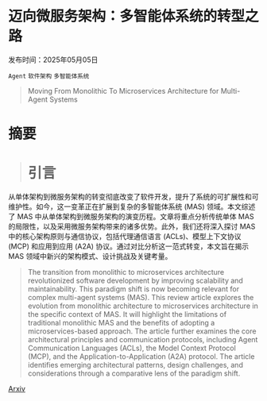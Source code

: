 # 迈向微服务架构：多智能体系统的转型之路

发布时间：2025年05月05日

`Agent` `软件架构` `多智能体系统`

> Moving From Monolithic To Microservices Architecture for Multi-Agent Systems

# 摘要

> # 引言
从单体架构到微服务架构的转变彻底改变了软件开发，提升了系统的可扩展性和可维护性。如今，这一变革正在扩展到复杂的多智能体系统 (MAS) 领域。本文综述了 MAS 中从单体架构到微服务架构的演变历程。文章将重点分析传统单体 MAS 的局限性，以及采用微服务架构带来的诸多优势。此外，我们还将深入探讨 MAS 中的核心架构原则与通信协议，包括代理通信语言 (ACLs)、模型上下文协议 (MCP) 和应用到应用 (A2A) 协议。通过对比分析这一范式转变，本文旨在揭示 MAS 领域中新兴的架构模式、设计挑战及关键考量。

> The transition from monolithic to microservices architecture revolutionized software development by improving scalability and maintainability. This paradigm shift is now becoming relevant for complex multi-agent systems (MAS). This review article explores the evolution from monolithic architecture to microservices architecture in the specific context of MAS. It will highlight the limitations of traditional monolithic MAS and the benefits of adopting a microservices-based approach. The article further examines the core architectural principles and communication protocols, including Agent Communication Languages (ACLs), the Model Context Protocol (MCP), and the Application-to-Application (A2A) protocol. The article identifies emerging architectural patterns, design challenges, and considerations through a comparative lens of the paradigm shift.

[Arxiv](https://arxiv.org/abs/2505.07838)